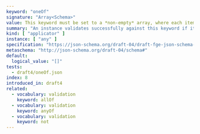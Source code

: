 ```yaml
---
keyword: "oneOf"
signature: "Array<Schema>"
value: This keyword must be set to a *non-empty* array, where each item is a valid JSON Schema
summary: "An instance validates successfully against this keyword if it validates successfully against exactly one schema defined by this keyword's value."
kind: [ "applicator" ]
instance: [ "any" ]
specification: "https://json-schema.org/draft-04/draft-fge-json-schema-validation-00#rfc.section.5.5.5"
metaschema: "http://json-schema.org/draft-04/schema#"
default:
  logical_value: "[]"
tests:
  - draft4/oneOf.json
index: 8
introduced_in: draft4
related:
  - vocabulary: validation
    keyword: allOf
  - vocabulary: validation
    keyword: anyOf
  - vocabulary: validation
    keyword: not
---
```

